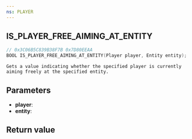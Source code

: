 ```yaml
---
ns: PLAYER
---
```

## IS_PLAYER_FREE_AIMING_AT_ENTITY

```c
// 0x3C06B5C839B38F7B 0x7D80EEAA
BOOL IS_PLAYER_FREE_AIMING_AT_ENTITY(Player player, Entity entity);
```

```
Gets a value indicating whether the specified player is currently aiming freely at the specified entity.  
```

## Parameters
* **player**: 
* **entity**: 

## Return value

